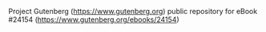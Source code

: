 Project Gutenberg (https://www.gutenberg.org) public repository for eBook #24154 (https://www.gutenberg.org/ebooks/24154)
